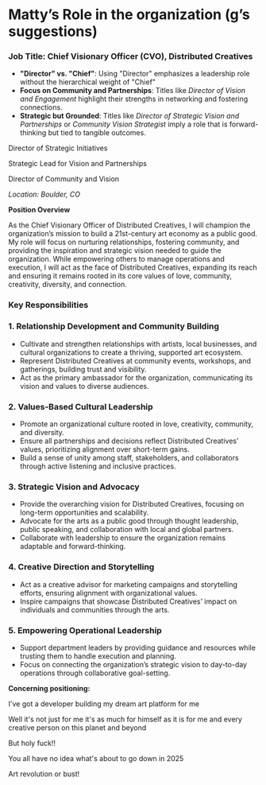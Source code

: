 # Matty’s Role in the organization (g’s suggestions)

### **Job Title: Chief Visionary Officer (CVO), Distributed Creatives**

- **"Director" vs. "Chief"**: Using "Director" emphasizes a leadership role without the hierarchical weight of "Chief"
- **Focus on Community and Partnerships**: Titles like *Director of Vision and Engagement* highlight their strengths in networking and fostering connections.
- **Strategic but Grounded**: Titles like *Director of Strategic Vision and Partnerships* or *Community Vision Strategist* imply a role that is forward-thinking but tied to tangible outcomes.

Director of Strategic Initiatives

Strategic Lead for Vision and Partnerships

Director of Community and Vision

*Location: Boulder, CO*

**Position Overview**

As the Chief Visionary Officer of Distributed Creatives, I will champion the organization’s mission to build a 21st-century art economy as a public good. My role will focus on nurturing relationships, fostering community, and providing the inspiration and strategic vision needed to guide the organization. While empowering others to manage operations and execution, I will act as the face of Distributed Creatives, expanding its reach and ensuring it remains rooted in its core values of love, community, creativity, diversity, and connection.

### **Key Responsibilities**

### **1. Relationship Development and Community Building**

- Cultivate and strengthen relationships with artists, local businesses, and cultural organizations to create a thriving, supported art ecosystem.
- Represent Distributed Creatives at community events, workshops, and gatherings, building trust and visibility.
- Act as the primary ambassador for the organization, communicating its vision and values to diverse audiences.

### **2. Values-Based Cultural Leadership**

- Promote an organizational culture rooted in love, creativity, community, and diversity.
- Ensure all partnerships and decisions reflect Distributed Creatives’ values, prioritizing alignment over short-term gains.
- Build a sense of unity among staff, stakeholders, and collaborators through active listening and inclusive practices.

### **3. Strategic Vision and Advocacy**

- Provide the overarching vision for Distributed Creatives, focusing on long-term opportunities and scalability.
- Advocate for the arts as a public good through thought leadership, public speaking, and collaboration with local and global partners.
- Collaborate with leadership to ensure the organization remains adaptable and forward-thinking.

### **4. Creative Direction and Storytelling**

- Act as a creative advisor for marketing campaigns and storytelling efforts, ensuring alignment with organizational values.
- Inspire campaigns that showcase Distributed Creatives’ impact on individuals and communities through the arts.

### **5. Empowering Operational Leadership**

- Support department leaders by providing guidance and resources while trusting them to handle execution and planning.
- Focus on connecting the organization’s strategic vision to day-to-day operations through collaborative goal-setting.

**Concerning positioning:**

I've got a developer building my dream art platform for me

Well it's not just for me it's as much for himself as it is for me and every creative person on this planet and beyond

But holy fuck!!

You all have no idea what's about to go down in 2025

Art revolution or bust!